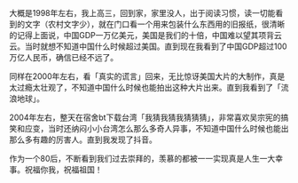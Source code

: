 大概是1998年左右，我上高三，回到家，家里没人，出于阅读习惯，读一切能看到的文字（农村文字少），就在门口看一个用来包装什么东西用的旧报纸，很清晰的记得上面说，中国GDP一万亿美元，美国是我们的十倍，中国难以望其项背云云。当时就想不知道中国什么时候超过美国。直到现在我看到了中国GDP超过100万亿人民币，确信已经不远了。

同样在2000年左右，看「真实的谎言」回来，无比惊讶美国大片的大制作，真是太过瘾太壮观了，不知道中国什么时候也能拍出这种大片出来。直到我看到了「流浪地球」。

2004年左右，整天在宿舍bt下载台湾「我猜我猜我猜猜猜」，非常喜欢吴宗宪的搞笑和应变，当时还纳闷小小台湾怎么那么多奇人异事，不知道中国什么时候也能出那么多有趣的厉害人。直到我发现了抖音。

作为一个80后，不断看到我们过去崇拜的，羡慕的都被一一实现真是人生一大幸事。祝福你我，祝福祖国！